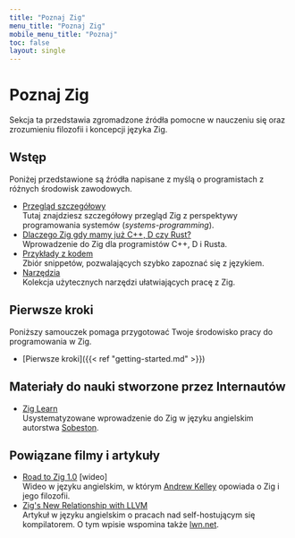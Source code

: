```yaml
---
title: "Poznaj Zig"
menu_title: "Poznaj Zig"
mobile_menu_title: "Poznaj"
toc: false
layout: single
---
```


# Poznaj Zig
Sekcja ta przedstawia zgromadzone źródła pomocne w nauczeniu się oraz zrozumieniu filozofii i koncepcji języka Zig.

## Wstęp
Poniżej przedstawione są źródła napisane z myślą o programistach z różnych środowisk zawodowych.

- [Przegląd szczegółowy](overview/)  
Tutaj znajdziesz szczegółowy przegląd Zig z perspektywy programowania systemów (*systems-programming*).
- [Dlaczego Zig gdy mamy już C++, D czy Rust?](why_zig_rust_d_cpp/)  
Wprowadzenie do Zig dla programistów C++, D i Rusta.
- [Przykłady z kodem](samples/)  
Zbiór snippetów, pozwalających szybko zapoznać się z językiem.
- [Narzędzia](tools/)  
Kolekcja użytecznych narzędzi ułatwiających pracę z Zig.

## Pierwsze kroki
Poniższy samouczek pomaga przygotować Twoje środowisko pracy do programowania w Zig.

- [Pierwsze kroki]({{< ref "getting-started.md" >}})  

## Materiały do nauki stworzone przez Internautów
- [Zig Learn](https://ziglearn.org)  
Usystematyzowane wprowadzenie do Zig w języku angielskim autorstwa [Sobeston](https://github.com/sobeston).

## Powiązane filmy i artykuły
- [Road to Zig 1.0](https://www.youtube.com/watch?v=Gv2I7qTux7g) [wideo]  
Wideo w języku angielskim, w którym [Andrew Kelley](https://andrewkelley.me) opowiada o Zig i jego filozofii.
- [Zig's New Relationship with LLVM](https://kristoff.it/blog/zig-new-relationship-llvm/)  
Artykuł w języku angielskim o pracach nad self-hostującym się kompilatorem. O tym wpisie wspomina także [lwn.net](https://lwn.net/Articles/833400/).

